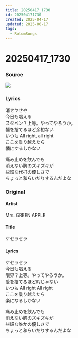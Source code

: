 ```yaml
---
title: 20250417_1730
id: 202504171730
created: 2025-04-17
updated: 2025-06-17
tags:
  - RotomSongs
---
```

# 20250417_1730

### Source

![](https://x.com/Starlystrongest/status/1912785604120834066)

### Lyrics

消せヤせや  
今日も唱える  
スタベン？上等。やってやろうか。  
幡を捨てるほど余裕ない  
いつも All right, all right  
ここを乗り越えたら  
幡にするしかない  

痛み止めを飲んでも  
消えない胸のズキズキが  
些細な代打の優しさで  
ちょっと和らいだりするんだよな  

### Original

#### Artist

Mrs. GREEN APPLE

#### Title

ケセラセラ

#### Lyrics

ケセラセラ  
今日も唱える  
限界？上等。やってやろうか。  
愛を捨てるほど暇じゃない  
いつも All right All right  
ここを乗り越えたら  
楽になるしかない  
  
痛み止めを飲んでも  
消えない胸のズキズキが  
些細な誰かの優しさで  
ちょっと和らいだりするんだよな  


